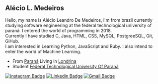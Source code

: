 ## Alécio L. Medeiros 


 

Hello, my name is Alécio Leandro De Medeiros, i'm from brazil currently studying software engineering at the federal technological university of paraná.
I entered the world of programming in 2018.    
Currently I have studied C, Java, HTML, CSS, MySQL, PostgreeSQL, Git, GiHub.   
 I am interested in Learning Python, JavaScript and Ruby. I also intend to enter the world of Machine Learning.

* From [Paraná](https://pt.wikipedia.org/wiki/Paran%C3%A1) Living In [Londrina ](https://pt.wikipedia.org/wiki/Londrina)
* Student [Federal Technological University Of Paraná](http://www.utfpr.edu.br/)

[![instagram Badge](https://img.shields.io/badge/-AlexDeSaran-6633cc?style=flat-square&labelColor=6633cc&logo=INSTAGRAM&logoColor=white&link=https://www.instagram.com/alexdesaran/)](https://www.instagram.com/alexdesaran/) [![Linkedin Badge](https://img.shields.io/badge/-Alécio%20Medeiros-6633cc?style=flat-square&logo=Linkedin&logoColor=white&link=http://www.linkedin.com/in/alex-leandro-medeiros-5b68741a3/)](http://www.linkedin.com/in/alex-leandro-medeiros-5b68741a3) [![Gmail Badge](https://img.shields.io/badge/-AlexLeandro-6633cc?style=flat-square&logo=Facebook&logoColor=white&link=https://www.facebook.com/alex.leandro.0007)](https://www.facebook.com/alex.leandro.0007)
